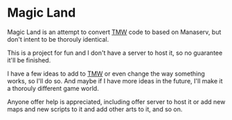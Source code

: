 # Magic Land

Magic Land is an attempt to convert [TMW][] code to based on Manaserv,
but don't intent to be thorouly identical.

[TMW]: https://github.com/themanaworld

This is a project for fun and I don't have a server to host it, so no
guarantee it'll be finished.

I have a few ideas to add to [TMW][] or even change the way something works,
so I'll do so. And maybe if I have more ideas in the future, I'll make it a
thorouly different game world.

Anyone offer help is appreciated, including offer server to host it or add
new maps and new scripts to it and add other arts to it, and so on.
